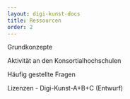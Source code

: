 ```yaml
---
layout: digi-kunst-docs
title: Ressourcen
order: 2
---
```


Grundkonzepte

Aktivität an den Konsortialhochschulen

Häufig gestellte Fragen

Lizenzen
	- Digi-Kunst-A+B+C (Entwurf)
